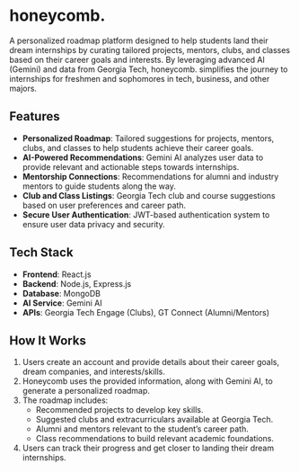 # honeycomb.

A personalized roadmap platform designed to help students land their dream internships by curating tailored projects, mentors, clubs, and classes based on their career goals and interests. By leveraging advanced AI (Gemini) and data from Georgia Tech, honeycomb. simplifies the journey to internships for freshmen and sophomores in tech, business, and other majors.

## Features
- **Personalized Roadmap**: Tailored suggestions for projects, mentors, clubs, and classes to help students achieve their career goals.
- **AI-Powered Recommendations**: Gemini AI analyzes user data to provide relevant and actionable steps towards internships.
- **Mentorship Connections**: Recommendations for alumni and industry mentors to guide students along the way.
- **Club and Class Listings**: Georgia Tech club and course suggestions based on user preferences and career path.
- **Secure User Authentication**: JWT-based authentication system to ensure user data privacy and security.

## Tech Stack
- **Frontend**: React.js
- **Backend**: Node.js, Express.js
- **Database**: MongoDB
- **AI Service**: Gemini AI
- **APIs**: Georgia Tech Engage (Clubs), GT Connect (Alumni/Mentors)

## How It Works
1. Users create an account and provide details about their career goals, dream companies, and interests/skills.
2. Honeycomb uses the provided information, along with Gemini AI, to generate a personalized roadmap.
3. The roadmap includes:
   - Recommended projects to develop key skills.
   - Suggested clubs and extracurriculars available at Georgia Tech.
   - Alumni and mentors relevant to the student’s career path.
   - Class recommendations to build relevant academic foundations.
4. Users can track their progress and get closer to landing their dream internships.

